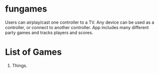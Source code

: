 # fungames

Users can airplay/cast one controller to a TV. Any device can be used as a controller, or connect to another controller. App includes many different party games and tracks players and scores.

# List of Games

1. Things.
